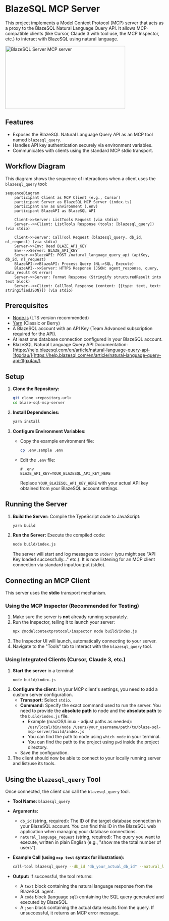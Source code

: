 # BlazeSQL MCP Server

This project implements a Model Context Protocol (MCP) server that acts as a proxy to the BlazeSQL Natural Language Query API. It allows MCP-compatible clients (like Cursor, Claude 3 with tool use, the MCP Inspector, etc.) to interact with BlazeSQL using natural language.

<a href="https://glama.ai/mcp/servers/@arjshiv/blaze-sql-mcp-server">
  <img width="380" height="200" src="https://glama.ai/mcp/servers/@arjshiv/blaze-sql-mcp-server/badge" alt="BlazeSQL Server MCP server" />
</a>

## Features

*   Exposes the BlazeSQL Natural Language Query API as an MCP tool named `blazesql_query`.
*   Handles API key authentication securely via environment variables.
*   Communicates with clients using the standard MCP stdio transport.

## Workflow Diagram

This diagram shows the sequence of interactions when a client uses the `blazesql_query` tool:

```mermaid
sequenceDiagram
    participant Client as MCP Client (e.g., Cursor)
    participant Server as BlazeSQL MCP Server (index.ts)
    participant Env as Environment (.env)
    participant BlazeAPI as BlazeSQL API

    Client->>Server: ListTools Request (via stdio)
    Server-->>Client: ListTools Response (tools: [blazesql_query]) (via stdio)

    Client->>Server: CallTool Request (blazesql_query, db_id, nl_request) (via stdio)
    Server->>Env: Read BLAZE_API_KEY
    Env-->>Server: BLAZE_API_KEY
    Server->>BlazeAPI: POST /natural_language_query_api (apiKey, db_id, nl_request)
    BlazeAPI->>BlazeAPI: Process Query (NL->SQL, Execute)
    BlazeAPI-->>Server: HTTPS Response (JSON: agent_response, query, data_result OR error)
    Server->>Server: Format Response (Stringify structuredResult into text block)
    Server-->>Client: CallTool Response (content: [{type: text, text: stringifiedJSON}]) (via stdio)

```

## Prerequisites

*   [Node.js](https://nodejs.org/) (LTS version recommended)
*   [Yarn](https://yarnpkg.com/) (Classic or Berry)
*   A BlazeSQL account with an API Key (Team Advanced subscription required for the API).
*   At least one database connection configured in your BlazeSQL account.
*   BlazeSQL Natural Language Query API Documentation: [https://help.blazesql.com/en/article/natural-language-query-api-1fgx4au/](https://help.blazesql.com/en/article/natural-language-query-api-1fgx4au/)

## Setup

1.  **Clone the Repository:**
    ```bash
    git clone <repository-url>
    cd blaze-sql-mcp-server
    ```

2.  **Install Dependencies:**
    ```bash
    yarn install
    ```

3.  **Configure Environment Variables:**
    *   Copy the example environment file:
        ```bash
        cp .env.sample .env
        ```
    *   Edit the `.env` file:
        ```dotenv
        # .env
        BLAZE_API_KEY=YOUR_BLAZESQL_API_KEY_HERE
        ```
        Replace `YOUR_BLAZESQL_API_KEY_HERE` with your actual API key obtained from your BlazeSQL account settings.

## Running the Server

1.  **Build the Server:**
    Compile the TypeScript code to JavaScript:
    ```bash
    yarn build
    ```

2.  **Run the Server:**
    Execute the compiled code:
    ```bash
    node build/index.js
    ```
    The server will start and log messages to `stderr` (you might see "API Key loaded successfully..." etc.). It is now listening for an MCP client connection via standard input/output (stdio).

## Connecting an MCP Client

This server uses the **stdio** transport mechanism.

### Using the MCP Inspector (Recommended for Testing)

1.  Make sure the server is **not** already running separately.
2.  Run the Inspector, telling it to launch your server:
    ```bash
    npx @modelcontextprotocol/inspector node build/index.js
    ```
3.  The Inspector UI will launch, automatically connecting to your server.
4.  Navigate to the "Tools" tab to interact with the `blazesql_query` tool.

### Using Integrated Clients (Cursor, Claude 3, etc.)

1.  **Start the server** in a terminal:
    ```bash
    node build/index.js
    ```
2.  **Configure the client:** In your MCP client's settings, you need to add a custom server configuration.
    *   **Transport:** Select `stdio`.
    *   **Command:** Specify the exact command used to run the server. You need to provide the **absolute path** to node and the **absolute path** to the `build/index.js` file.
        *   Example (macOS/Linux - adjust paths as needed):
            `/usr/local/bin/node /Users/your_username/path/to/blaze-sql-mcp-server/build/index.js`
        *   You can find the path to node using `which node` in your terminal.
        *   You can find the path to the project using `pwd` inside the project directory.
    *   Save the configuration.
3.  The client should now be able to connect to your locally running server and list/use its tools.

## Using the `blazesql_query` Tool

Once connected, the client can call the `blazesql_query` tool.

*   **Tool Name:** `blazesql_query`
*   **Arguments:**
    *   `db_id` (string, required): The ID of the target database connection in your BlazeSQL account. You can find this ID in the BlazeSQL web application when managing your database connections.
    *   `natural_language_request` (string, required): The query you want to execute, written in plain English (e.g., "show me the total number of users").

*   **Example Call (using `mcp test` syntax for illustration):**
    ```bash
    call-tool blazesql_query --db_id "db_your_actual_db_id" --natural_language_request "What were the total sales last month?"
    ```

*   **Output:**
    If successful, the tool returns:
    *   A `text` block containing the natural language response from the BlazeSQL agent.
    *   A `code` block (language `sql`) containing the SQL query generated and executed by BlazeSQL.
    *   A `json` block containing the actual data results from the query.
    If unsuccessful, it returns an MCP error message.